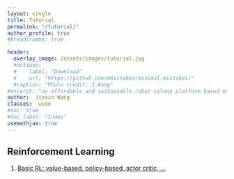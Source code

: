```yaml
---
layout: single
title: Tutorial
permalink: "/tutorial/"
author_profile: true
#breadcrumbs: true

header:
  overlay_image: /assets/images/tutorial.jpg
  #actions:
  #  - label: "Download"
  #    url: "https://github.com/mmistakes/minimal-mistakes/"
  #caption: "Photo credit: J.Wang"
#excerpt: "an affordable and sustainable robot colony platform based on Android"
author:  Jiexin Wang
classes:  wide
#toc: true
#toc_label: "Index"
usemathjax: true
---
```


## Reinforcement Learning

1. [Basic RL: value-based, policy-based, actor critic, ...](/judy_blog/basicrl/)
